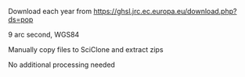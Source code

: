 Download each year from https://ghsl.jrc.ec.europa.eu/download.php?ds=pop

9 arc second, WGS84

Manually copy files to SciClone and extract zips

No additional processing needed
